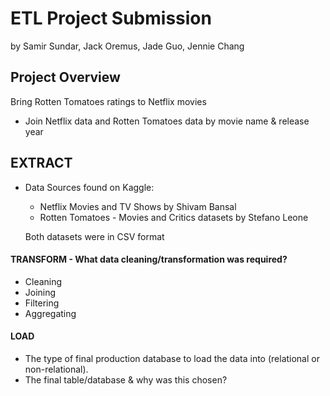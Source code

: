 # ETL Project Submission
by Samir Sundar, Jack Oremus, Jade Guo, Jennie Chang

## Project Overview
Bring Rotten Tomatoes ratings to Netflix movies
- Join Netflix data and Rotten Tomatoes data by movie name & release year

## EXTRACT
- Data Sources found on Kaggle:
   - Netflix Movies and TV Shows by Shivam Bansal
   - Rotten Tomatoes - Movies and Critics datasets by Stefano Leone
  
  Both datasets were in CSV format

#### TRANSFORM - What data cleaning/transformation was required?
 - Cleaning
 - Joining
 - Filtering
 - Aggregating

#### LOAD
 - The type of final production database to load the data into (relational or non-relational).
 - The final table/database & why was this chosen?
